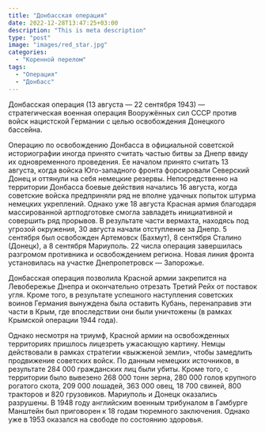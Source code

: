 ```yaml
---
title: "Донбасская операция"
date: 2022-12-28T13:47:25+03:00
description: "This is meta description"
type: "post"
image: "images/red_star.jpg"
categories:
  - "Коренной перелом"
tags:
  - "Операция"
  - "Донбасс"
---
```


Донбасская операция (13 августа — 22 сентября 1943) — стратегическая военная операция Вооружённых сил СССР против войск нацистской Германии с целью освобождения Донецкого бассейна.

Операцию по освобождению Донбасса в официальной советской историографии иногда принято считать частью битвы за Днепр ввиду их одновременного проведения. Ее началом принято считать 13 августа, когда войска Юго-западного фронта форсировали Северский Донец и оттянули на себя немецкие резервы. Непосредственно на территории Донбасса боевые действия начались 16 августа, когда советские войска предприняли ряд не вполне удачных попыток штурма немецких укреплений. Однако уже 18 августа Красная армия благодаря массированной артподготовке смогла завладеть инициативной и совершить ряд прорывов. В результате части вермахта, находясь под угрозой окружения, 30 августа начали отступление за Днепр. 5 сентября был освобожден Артемовск (Бахмут), 8 сентября Сталино (Донецк), а 8 сентября Мариуполь. 22 числа операция завершилась разгромом противника и освобождением региона. Новая линия фронта установилась на участке Днепропетровск — Запорожье.


Донбасская операция позволила Красной армии закрепится на Левобережье Днепра и окончательно отрезать Третий Рейх от поставок угля. Кроме того, в результате успешного наступления советских воинов Германия вынуждена была оставить Кубань, перенаправив эти части в Крым, где впоследствии они были уничтожены (в рамках Крымской операции 1944 года).

Однако несмотря на триумф, Красной армии на освобожденных территориях пришлось лицезреть ужасающую картину. Немцы действовали в рамках стратегии «выжженой земли», чтобы замедлить продвижение советских войск. По данным немецких источников, в результате 284 000 гражданских лиц были убиты. Кроме того, с территории было вывезено 268 000 тонн зерна, 280 000 голов крупного рогатого скота, 209 000 лошадей, 363 000 овец, 18 700 свиней, 800 тракторов и 820 грузовиков. Мариуполь и Донецк оказались разрушены. В 1948 году английским военным трибуналом в Гамбурге Манштейн был приговорен к 18 годам тюремного заключения. Однако уже в 1953 оказался на свободе по состоянию здоровья.

